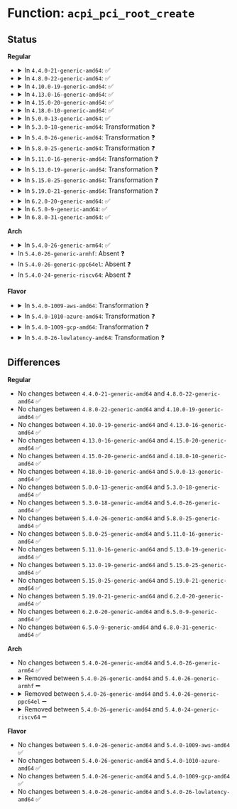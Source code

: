 # Function: <code>acpi_pci_root_create</code>

## Status
<b>Regular</b>
<ul>
<li>
<details>
<summary>In <code>4.4.0-21-generic-amd64</code>: ✅</summary>

```c
struct pci_bus * acpi_pci_root_create(struct acpi_pci_root * root, struct acpi_pci_root_ops * ops, struct acpi_pci_root_info * info, void * sysdata)
```

```json
{
  "name": "acpi_pci_root_create",
  "collision_type": "Unique Global",
  "inline_type": "No",
  "funcs": [
    {
      "addr": 18446744071583589126,
      "name": "acpi_pci_root_create",
      "external": true,
      "loc": "drivers/acpi/pci_root.c:821",
      "file": "drivers/acpi/pci_root.c",
      "inline": "seen, unknown",
      "caller_inline": [],
      "caller_func": [
        "arch/x86/pci/acpi.c:pci_acpi_scan_root"
      ]
    }
  ],
  "symbols": [
    {
      "addr": 18446744071583589126,
      "name": "acpi_pci_root_create",
      "section": ".text",
      "bind": "STB_GLOBAL",
      "size": 477
    }
  ]
}
```
</details>
</li>
<li>
<details>
<summary>In <code>4.8.0-22-generic-amd64</code>: ✅</summary>

```c
struct pci_bus * acpi_pci_root_create(struct acpi_pci_root * root, struct acpi_pci_root_ops * ops, struct acpi_pci_root_info * info, void * sysdata)
```

```json
{
  "name": "acpi_pci_root_create",
  "collision_type": "Unique Global",
  "inline_type": "No",
  "funcs": [
    {
      "addr": 18446744071583911592,
      "name": "acpi_pci_root_create",
      "external": true,
      "loc": "drivers/acpi/pci_root.c:856",
      "file": "drivers/acpi/pci_root.c",
      "inline": "seen, unknown",
      "caller_inline": [],
      "caller_func": [
        "arch/x86/pci/acpi.c:pci_acpi_scan_root"
      ]
    }
  ],
  "symbols": [
    {
      "addr": 18446744071583911592,
      "name": "acpi_pci_root_create",
      "section": ".text",
      "bind": "STB_GLOBAL",
      "size": 486
    }
  ]
}
```
</details>
</li>
<li>
<details>
<summary>In <code>4.10.0-19-generic-amd64</code>: ✅</summary>

```c
struct pci_bus * acpi_pci_root_create(struct acpi_pci_root * root, struct acpi_pci_root_ops * ops, struct acpi_pci_root_info * info, void * sysdata)
```

```json
{
  "name": "acpi_pci_root_create",
  "collision_type": "Unique Global",
  "inline_type": "No",
  "funcs": [
    {
      "addr": 18446744071584052475,
      "name": "acpi_pci_root_create",
      "external": true,
      "loc": "drivers/acpi/pci_root.c:866",
      "file": "drivers/acpi/pci_root.c",
      "inline": "seen, unknown",
      "caller_inline": [],
      "caller_func": [
        "arch/x86/pci/acpi.c:pci_acpi_scan_root"
      ]
    }
  ],
  "symbols": [
    {
      "addr": 18446744071584052475,
      "name": "acpi_pci_root_create",
      "section": ".text",
      "bind": "STB_GLOBAL",
      "size": 486
    }
  ]
}
```
</details>
</li>
<li>
<details>
<summary>In <code>4.13.0-16-generic-amd64</code>: ✅</summary>

```c
struct pci_bus * acpi_pci_root_create(struct acpi_pci_root * root, struct acpi_pci_root_ops * ops, struct acpi_pci_root_info * info, void * sysdata)
```

```json
{
  "name": "acpi_pci_root_create",
  "collision_type": "Unique Global",
  "inline_type": "No",
  "funcs": [
    {
      "addr": 18446744071584112336,
      "name": "acpi_pci_root_create",
      "external": true,
      "loc": "drivers/acpi/pci_root.c:867",
      "file": "drivers/acpi/pci_root.c",
      "inline": "seen, unknown",
      "caller_inline": [],
      "caller_func": [
        "arch/x86/pci/acpi.c:pci_acpi_scan_root"
      ]
    }
  ],
  "symbols": [
    {
      "addr": 18446744071584112336,
      "name": "acpi_pci_root_create",
      "section": ".text",
      "bind": "STB_GLOBAL",
      "size": 505
    }
  ]
}
```
</details>
</li>
<li>
<details>
<summary>In <code>4.15.0-20-generic-amd64</code>: ✅</summary>

```c
struct pci_bus * acpi_pci_root_create(struct acpi_pci_root * root, struct acpi_pci_root_ops * ops, struct acpi_pci_root_info * info, void * sysdata)
```

```json
{
  "name": "acpi_pci_root_create",
  "collision_type": "Unique Global",
  "inline_type": "No",
  "funcs": [
    {
      "addr": 18446744071584383024,
      "name": "acpi_pci_root_create",
      "external": true,
      "loc": "drivers/acpi/pci_root.c:867",
      "file": "drivers/acpi/pci_root.c",
      "inline": "seen, unknown",
      "caller_inline": [],
      "caller_func": [
        "arch/x86/pci/acpi.c:pci_acpi_scan_root"
      ]
    }
  ],
  "symbols": [
    {
      "addr": 18446744071584383024,
      "name": "acpi_pci_root_create",
      "section": ".text",
      "bind": "STB_GLOBAL",
      "size": 511
    }
  ]
}
```
</details>
</li>
<li>
<details>
<summary>In <code>4.18.0-10-generic-amd64</code>: ✅</summary>

```c
struct pci_bus * acpi_pci_root_create(struct acpi_pci_root * root, struct acpi_pci_root_ops * ops, struct acpi_pci_root_info * info, void * sysdata)
```

```json
{
  "name": "acpi_pci_root_create",
  "collision_type": "Unique Global",
  "inline_type": "No",
  "funcs": [
    {
      "addr": 18446744071584603600,
      "name": "acpi_pci_root_create",
      "external": true,
      "loc": "drivers/acpi/pci_root.c:876",
      "file": "drivers/acpi/pci_root.c",
      "inline": "seen, unknown",
      "caller_inline": [],
      "caller_func": [
        "arch/x86/pci/acpi.c:pci_acpi_scan_root"
      ]
    }
  ],
  "symbols": [
    {
      "addr": 18446744071584603600,
      "name": "acpi_pci_root_create",
      "section": ".text",
      "bind": "STB_GLOBAL",
      "size": 597
    }
  ]
}
```
</details>
</li>
<li>
<details>
<summary>In <code>5.0.0-13-generic-amd64</code>: ✅</summary>

```c
struct pci_bus * acpi_pci_root_create(struct acpi_pci_root * root, struct acpi_pci_root_ops * ops, struct acpi_pci_root_info * info, void * sysdata)
```

```json
{
  "name": "acpi_pci_root_create",
  "collision_type": "Unique Global",
  "inline_type": "No",
  "funcs": [
    {
      "addr": 18446744071584701104,
      "name": "acpi_pci_root_create",
      "external": true,
      "loc": "drivers/acpi/pci_root.c:885",
      "file": "drivers/acpi/pci_root.c",
      "inline": "seen, unknown",
      "caller_inline": [],
      "caller_func": [
        "arch/x86/pci/acpi.c:pci_acpi_scan_root"
      ]
    }
  ],
  "symbols": [
    {
      "addr": 18446744071584701104,
      "name": "acpi_pci_root_create",
      "section": ".text",
      "bind": "STB_GLOBAL",
      "size": 597
    }
  ]
}
```
</details>
</li>
<li>
<details>
<summary>In <code>5.3.0-18-generic-amd64</code>: Transformation ❓</summary>

```c
struct pci_bus * acpi_pci_root_create(struct acpi_pci_root * root, struct acpi_pci_root_ops * ops, struct acpi_pci_root_info * info, void * sysdata)
```

```json
{
  "name": "acpi_pci_root_create",
  "collision_type": "Unique Global",
  "inline_type": "No",
  "funcs": [
    {
      "addr": 0,
      "name": "acpi_pci_root_create",
      "external": true,
      "loc": "drivers/acpi/pci_root.c:874",
      "file": "drivers/acpi/pci_root.c",
      "inline": "seen, unknown",
      "caller_inline": [],
      "caller_func": [
        "arch/x86/pci/acpi.c:pci_acpi_scan_root"
      ]
    }
  ],
  "symbols": [
    {
      "addr": 18446744071584903587,
      "name": "acpi_pci_root_create.cold",
      "section": ".text",
      "bind": "STB_LOCAL",
      "size": 116
    },
    {
      "addr": 18446744071584901520,
      "name": "acpi_pci_root_create",
      "section": ".text",
      "bind": "STB_GLOBAL",
      "size": 596
    }
  ]
}
```
</details>
</li>
<li>
<details>
<summary>In <code>5.4.0-26-generic-amd64</code>: Transformation ❓</summary>

```c
struct pci_bus * acpi_pci_root_create(struct acpi_pci_root * root, struct acpi_pci_root_ops * ops, struct acpi_pci_root_info * info, void * sysdata)
```

```json
{
  "name": "acpi_pci_root_create",
  "collision_type": "Unique Global",
  "inline_type": "No",
  "funcs": [
    {
      "addr": 0,
      "name": "acpi_pci_root_create",
      "external": true,
      "loc": "drivers/acpi/pci_root.c:873",
      "file": "drivers/acpi/pci_root.c",
      "inline": "seen, unknown",
      "caller_inline": [],
      "caller_func": [
        "arch/x86/pci/acpi.c:pci_acpi_scan_root"
      ]
    }
  ],
  "symbols": [
    {
      "addr": 18446744071585039296,
      "name": "acpi_pci_root_create.cold",
      "section": ".text",
      "bind": "STB_LOCAL",
      "size": 116
    },
    {
      "addr": 18446744071585037248,
      "name": "acpi_pci_root_create",
      "section": ".text",
      "bind": "STB_GLOBAL",
      "size": 596
    }
  ]
}
```
</details>
</li>
<li>
<details>
<summary>In <code>5.8.0-25-generic-amd64</code>: Transformation ❓</summary>

```c
struct pci_bus * acpi_pci_root_create(struct acpi_pci_root * root, struct acpi_pci_root_ops * ops, struct acpi_pci_root_info * info, void * sysdata)
```

```json
{
  "name": "acpi_pci_root_create",
  "collision_type": "Unique Global",
  "inline_type": "No",
  "funcs": [
    {
      "addr": 0,
      "name": "acpi_pci_root_create",
      "external": true,
      "loc": "drivers/acpi/pci_root.c:881",
      "file": "drivers/acpi/pci_root.c",
      "inline": "seen, unknown",
      "caller_inline": [],
      "caller_func": [
        "arch/x86/pci/acpi.c:pci_acpi_scan_root"
      ]
    }
  ],
  "symbols": [
    {
      "addr": 18446744071585742099,
      "name": "acpi_pci_root_create.cold",
      "section": ".text",
      "bind": "STB_LOCAL",
      "size": 116
    },
    {
      "addr": 18446744071585740112,
      "name": "acpi_pci_root_create",
      "section": ".text",
      "bind": "STB_GLOBAL",
      "size": 608
    }
  ]
}
```
</details>
</li>
<li>
<details>
<summary>In <code>5.11.0-16-generic-amd64</code>: Transformation ❓</summary>

```c
struct pci_bus * acpi_pci_root_create(struct acpi_pci_root * root, struct acpi_pci_root_ops * ops, struct acpi_pci_root_info * info, void * sysdata)
```

```json
{
  "name": "acpi_pci_root_create",
  "collision_type": "Unique Global",
  "inline_type": "No",
  "funcs": [
    {
      "addr": 0,
      "name": "acpi_pci_root_create",
      "external": true,
      "loc": "drivers/acpi/pci_root.c:877",
      "file": "drivers/acpi/pci_root.c",
      "inline": "seen, unknown",
      "caller_inline": [],
      "caller_func": [
        "arch/x86/pci/acpi.c:pci_acpi_scan_root"
      ]
    }
  ],
  "symbols": [
    {
      "addr": 18446744071591435599,
      "name": "acpi_pci_root_create.cold",
      "section": ".text",
      "bind": "STB_LOCAL",
      "size": 116
    },
    {
      "addr": 18446744071585861696,
      "name": "acpi_pci_root_create",
      "section": ".text",
      "bind": "STB_GLOBAL",
      "size": 608
    }
  ]
}
```
</details>
</li>
<li>
<details>
<summary>In <code>5.13.0-19-generic-amd64</code>: Transformation ❓</summary>

```c
struct pci_bus * acpi_pci_root_create(struct acpi_pci_root * root, struct acpi_pci_root_ops * ops, struct acpi_pci_root_info * info, void * sysdata)
```

```json
{
  "name": "acpi_pci_root_create",
  "collision_type": "Unique Global",
  "inline_type": "No",
  "funcs": [
    {
      "addr": 0,
      "name": "acpi_pci_root_create",
      "external": true,
      "loc": "drivers/acpi/pci_root.c:865",
      "file": "drivers/acpi/pci_root.c",
      "inline": "seen, unknown",
      "caller_inline": [],
      "caller_func": [
        "arch/x86/pci/acpi.c:pci_acpi_scan_root"
      ]
    }
  ],
  "symbols": [
    {
      "addr": 18446744071591376978,
      "name": "acpi_pci_root_create.cold",
      "section": ".text",
      "bind": "STB_LOCAL",
      "size": 116
    },
    {
      "addr": 18446744071585739280,
      "name": "acpi_pci_root_create",
      "section": ".text",
      "bind": "STB_GLOBAL",
      "size": 608
    }
  ]
}
```
</details>
</li>
<li>
<details>
<summary>In <code>5.15.0-25-generic-amd64</code>: Transformation ❓</summary>

```c
struct pci_bus * acpi_pci_root_create(struct acpi_pci_root * root, struct acpi_pci_root_ops * ops, struct acpi_pci_root_info * info, void * sysdata)
```

```json
{
  "name": "acpi_pci_root_create",
  "collision_type": "Unique Global",
  "inline_type": "No",
  "funcs": [
    {
      "addr": 0,
      "name": "acpi_pci_root_create",
      "external": true,
      "loc": "drivers/acpi/pci_root.c:867",
      "file": "drivers/acpi/pci_root.c",
      "inline": "seen, unknown",
      "caller_inline": [],
      "caller_func": [
        "arch/x86/pci/acpi.c:pci_acpi_scan_root"
      ]
    }
  ],
  "symbols": [
    {
      "addr": 18446744071592412330,
      "name": "acpi_pci_root_create.cold",
      "section": ".text",
      "bind": "STB_LOCAL",
      "size": 116
    },
    {
      "addr": 18446744071586221408,
      "name": "acpi_pci_root_create",
      "section": ".text",
      "bind": "STB_GLOBAL",
      "size": 608
    }
  ]
}
```
</details>
</li>
<li>
<details>
<summary>In <code>5.19.0-21-generic-amd64</code>: Transformation ❓</summary>

```c
struct pci_bus * acpi_pci_root_create(struct acpi_pci_root * root, struct acpi_pci_root_ops * ops, struct acpi_pci_root_info * info, void * sysdata)
```

```json
{
  "name": "acpi_pci_root_create",
  "collision_type": "Unique Global",
  "inline_type": "No",
  "funcs": [
    {
      "addr": 0,
      "name": "acpi_pci_root_create",
      "external": true,
      "loc": "drivers/acpi/pci_root.c:1050",
      "file": "drivers/acpi/pci_root.c",
      "inline": "seen, unknown",
      "caller_inline": [],
      "caller_func": [
        "arch/x86/pci/acpi.c:pci_acpi_scan_root"
      ]
    }
  ],
  "symbols": [
    {
      "addr": 18446744071594279728,
      "name": "acpi_pci_root_create.cold",
      "section": ".text",
      "bind": "STB_LOCAL",
      "size": 116
    },
    {
      "addr": 18446744071587459376,
      "name": "acpi_pci_root_create",
      "section": ".text",
      "bind": "STB_GLOBAL",
      "size": 632
    }
  ]
}
```
</details>
</li>
<li>
<details>
<summary>In <code>6.2.0-20-generic-amd64</code>: ✅</summary>

```c
struct pci_bus * acpi_pci_root_create(struct acpi_pci_root * root, struct acpi_pci_root_ops * ops, struct acpi_pci_root_info * info, void * sysdata)
```

```json
{
  "name": "acpi_pci_root_create",
  "collision_type": "Unique Global",
  "inline_type": "No",
  "funcs": [
    {
      "addr": 18446744071588725568,
      "name": "acpi_pci_root_create",
      "external": true,
      "loc": "drivers/acpi/pci_root.c:1001",
      "file": "drivers/acpi/pci_root.c",
      "inline": "seen, unknown",
      "caller_inline": [],
      "caller_func": [
        "arch/x86/pci/acpi.c:pci_acpi_scan_root"
      ]
    }
  ],
  "symbols": [
    {
      "addr": 18446744071588725568,
      "name": "acpi_pci_root_create",
      "section": ".text",
      "bind": "STB_GLOBAL",
      "size": 749
    }
  ]
}
```
</details>
</li>
<li>
<details>
<summary>In <code>6.5.0-9-generic-amd64</code>: ✅</summary>

```c
struct pci_bus * acpi_pci_root_create(struct acpi_pci_root * root, struct acpi_pci_root_ops * ops, struct acpi_pci_root_info * info, void * sysdata)
```

```json
{
  "name": "acpi_pci_root_create",
  "collision_type": "Unique Global",
  "inline_type": "No",
  "funcs": [
    {
      "addr": 18446744071589013680,
      "name": "acpi_pci_root_create",
      "external": true,
      "loc": "drivers/acpi/pci_root.c:1001",
      "file": "drivers/acpi/pci_root.c",
      "inline": "seen, unknown",
      "caller_inline": [],
      "caller_func": [
        "arch/x86/pci/acpi.c:pci_acpi_scan_root"
      ]
    }
  ],
  "symbols": [
    {
      "addr": 18446744071589013680,
      "name": "acpi_pci_root_create",
      "section": ".text",
      "bind": "STB_GLOBAL",
      "size": 764
    }
  ]
}
```
</details>
</li>
<li>
<details>
<summary>In <code>6.8.0-31-generic-amd64</code>: ✅</summary>

```c
struct pci_bus * acpi_pci_root_create(struct acpi_pci_root * root, struct acpi_pci_root_ops * ops, struct acpi_pci_root_info * info, void * sysdata)
```

```json
{
  "name": "acpi_pci_root_create",
  "collision_type": "Unique Global",
  "inline_type": "No",
  "funcs": [
    {
      "addr": 18446744071589318080,
      "name": "acpi_pci_root_create",
      "external": true,
      "loc": "drivers/acpi/pci_root.c:1001",
      "file": "drivers/acpi/pci_root.c",
      "inline": "seen, unknown",
      "caller_inline": [],
      "caller_func": [
        "arch/x86/pci/acpi.c:pci_acpi_scan_root"
      ]
    }
  ],
  "symbols": [
    {
      "addr": 18446744071589318080,
      "name": "acpi_pci_root_create",
      "section": ".text",
      "bind": "STB_GLOBAL",
      "size": 773
    }
  ]
}
```
</details>
</li>
</ul>
<b>Arch</b>
<ul>
<li>
<details>
<summary>In <code>5.4.0-26-generic-arm64</code>: ✅</summary>

```c
struct pci_bus * acpi_pci_root_create(struct acpi_pci_root * root, struct acpi_pci_root_ops * ops, struct acpi_pci_root_info * info, void * sysdata)
```

```json
{
  "name": "acpi_pci_root_create",
  "collision_type": "Unique Global",
  "inline_type": "No",
  "funcs": [
    {
      "addr": 18446603336497452096,
      "name": "acpi_pci_root_create",
      "external": true,
      "loc": "drivers/acpi/pci_root.c:873",
      "file": "drivers/acpi/pci_root.c",
      "inline": "seen, unknown",
      "caller_inline": [],
      "caller_func": [
        "arch/arm64/kernel/pci.c:pci_acpi_scan_root"
      ]
    }
  ],
  "symbols": [
    {
      "addr": 18446603336497452096,
      "name": "acpi_pci_root_create",
      "section": ".text",
      "bind": "STB_GLOBAL",
      "size": 756
    }
  ]
}
```
</details>
</li>
<li>
In <code>5.4.0-26-generic-armhf</code>: Absent ❓
</li>
<li>
In <code>5.4.0-26-generic-ppc64el</code>: Absent ❓
</li>
<li>
In <code>5.4.0-24-generic-riscv64</code>: Absent ❓
</li>
</ul>
<b>Flavor</b>
<ul>
<li>
<details>
<summary>In <code>5.4.0-1009-aws-amd64</code>: Transformation ❓</summary>

```c
struct pci_bus * acpi_pci_root_create(struct acpi_pci_root * root, struct acpi_pci_root_ops * ops, struct acpi_pci_root_info * info, void * sysdata)
```

```json
{
  "name": "acpi_pci_root_create",
  "collision_type": "Unique Global",
  "inline_type": "No",
  "funcs": [
    {
      "addr": 0,
      "name": "acpi_pci_root_create",
      "external": true,
      "loc": "drivers/acpi/pci_root.c:873",
      "file": "drivers/acpi/pci_root.c",
      "inline": "seen, unknown",
      "caller_inline": [],
      "caller_func": [
        "arch/x86/pci/acpi.c:pci_acpi_scan_root"
      ]
    }
  ],
  "symbols": [
    {
      "addr": 18446744071584978553,
      "name": "acpi_pci_root_create.cold",
      "section": ".text",
      "bind": "STB_LOCAL",
      "size": 116
    },
    {
      "addr": 18446744071584976544,
      "name": "acpi_pci_root_create",
      "section": ".text",
      "bind": "STB_GLOBAL",
      "size": 596
    }
  ]
}
```
</details>
</li>
<li>
<details>
<summary>In <code>5.4.0-1010-azure-amd64</code>: Transformation ❓</summary>

```c
struct pci_bus * acpi_pci_root_create(struct acpi_pci_root * root, struct acpi_pci_root_ops * ops, struct acpi_pci_root_info * info, void * sysdata)
```

```json
{
  "name": "acpi_pci_root_create",
  "collision_type": "Unique Global",
  "inline_type": "No",
  "funcs": [
    {
      "addr": 0,
      "name": "acpi_pci_root_create",
      "external": true,
      "loc": "drivers/acpi/pci_root.c:873",
      "file": "drivers/acpi/pci_root.c",
      "inline": "seen, unknown",
      "caller_inline": [],
      "caller_func": [
        "arch/x86/pci/acpi.c:pci_acpi_scan_root"
      ]
    }
  ],
  "symbols": [
    {
      "addr": 18446744071584887440,
      "name": "acpi_pci_root_create.cold",
      "section": ".text",
      "bind": "STB_LOCAL",
      "size": 116
    },
    {
      "addr": 18446744071584885392,
      "name": "acpi_pci_root_create",
      "section": ".text",
      "bind": "STB_GLOBAL",
      "size": 596
    }
  ]
}
```
</details>
</li>
<li>
<details>
<summary>In <code>5.4.0-1009-gcp-amd64</code>: Transformation ❓</summary>

```c
struct pci_bus * acpi_pci_root_create(struct acpi_pci_root * root, struct acpi_pci_root_ops * ops, struct acpi_pci_root_info * info, void * sysdata)
```

```json
{
  "name": "acpi_pci_root_create",
  "collision_type": "Unique Global",
  "inline_type": "No",
  "funcs": [
    {
      "addr": 0,
      "name": "acpi_pci_root_create",
      "external": true,
      "loc": "drivers/acpi/pci_root.c:873",
      "file": "drivers/acpi/pci_root.c",
      "inline": "seen, unknown",
      "caller_inline": [],
      "caller_func": [
        "arch/x86/pci/acpi.c:pci_acpi_scan_root"
      ]
    }
  ],
  "symbols": [
    {
      "addr": 18446744071584990880,
      "name": "acpi_pci_root_create.cold",
      "section": ".text",
      "bind": "STB_LOCAL",
      "size": 116
    },
    {
      "addr": 18446744071584988832,
      "name": "acpi_pci_root_create",
      "section": ".text",
      "bind": "STB_GLOBAL",
      "size": 596
    }
  ]
}
```
</details>
</li>
<li>
<details>
<summary>In <code>5.4.0-26-lowlatency-amd64</code>: Transformation ❓</summary>

```c
struct pci_bus * acpi_pci_root_create(struct acpi_pci_root * root, struct acpi_pci_root_ops * ops, struct acpi_pci_root_info * info, void * sysdata)
```

```json
{
  "name": "acpi_pci_root_create",
  "collision_type": "Unique Global",
  "inline_type": "No",
  "funcs": [
    {
      "addr": 0,
      "name": "acpi_pci_root_create",
      "external": true,
      "loc": "drivers/acpi/pci_root.c:873",
      "file": "drivers/acpi/pci_root.c",
      "inline": "seen, unknown",
      "caller_inline": [],
      "caller_func": [
        "arch/x86/pci/acpi.c:pci_acpi_scan_root"
      ]
    }
  ],
  "symbols": [
    {
      "addr": 18446744071585097056,
      "name": "acpi_pci_root_create.cold",
      "section": ".text",
      "bind": "STB_LOCAL",
      "size": 116
    },
    {
      "addr": 18446744071585095008,
      "name": "acpi_pci_root_create",
      "section": ".text",
      "bind": "STB_GLOBAL",
      "size": 596
    }
  ]
}
```
</details>
</li>
</ul>

## Differences
<b>Regular</b>
<ul>
<li>
No changes between <code>4.4.0-21-generic-amd64</code> and <code>4.8.0-22-generic-amd64</code> ✅
</li>
<li>
No changes between <code>4.8.0-22-generic-amd64</code> and <code>4.10.0-19-generic-amd64</code> ✅
</li>
<li>
No changes between <code>4.10.0-19-generic-amd64</code> and <code>4.13.0-16-generic-amd64</code> ✅
</li>
<li>
No changes between <code>4.13.0-16-generic-amd64</code> and <code>4.15.0-20-generic-amd64</code> ✅
</li>
<li>
No changes between <code>4.15.0-20-generic-amd64</code> and <code>4.18.0-10-generic-amd64</code> ✅
</li>
<li>
No changes between <code>4.18.0-10-generic-amd64</code> and <code>5.0.0-13-generic-amd64</code> ✅
</li>
<li>
No changes between <code>5.0.0-13-generic-amd64</code> and <code>5.3.0-18-generic-amd64</code> ✅
</li>
<li>
No changes between <code>5.3.0-18-generic-amd64</code> and <code>5.4.0-26-generic-amd64</code> ✅
</li>
<li>
No changes between <code>5.4.0-26-generic-amd64</code> and <code>5.8.0-25-generic-amd64</code> ✅
</li>
<li>
No changes between <code>5.8.0-25-generic-amd64</code> and <code>5.11.0-16-generic-amd64</code> ✅
</li>
<li>
No changes between <code>5.11.0-16-generic-amd64</code> and <code>5.13.0-19-generic-amd64</code> ✅
</li>
<li>
No changes between <code>5.13.0-19-generic-amd64</code> and <code>5.15.0-25-generic-amd64</code> ✅
</li>
<li>
No changes between <code>5.15.0-25-generic-amd64</code> and <code>5.19.0-21-generic-amd64</code> ✅
</li>
<li>
No changes between <code>5.19.0-21-generic-amd64</code> and <code>6.2.0-20-generic-amd64</code> ✅
</li>
<li>
No changes between <code>6.2.0-20-generic-amd64</code> and <code>6.5.0-9-generic-amd64</code> ✅
</li>
<li>
No changes between <code>6.5.0-9-generic-amd64</code> and <code>6.8.0-31-generic-amd64</code> ✅
</li>
</ul>
<b>Arch</b>
<ul>
<li>
No changes between <code>5.4.0-26-generic-amd64</code> and <code>5.4.0-26-generic-arm64</code> ✅
</li>
<li>
<details>
<summary>Removed between <code>5.4.0-26-generic-amd64</code> and <code>5.4.0-26-generic-armhf</code> ➖</summary>

```c
struct pci_bus * acpi_pci_root_create(struct acpi_pci_root * root, struct acpi_pci_root_ops * ops, struct acpi_pci_root_info * info, void * sysdata)
```
</details>
</li>
<li>
<details>
<summary>Removed between <code>5.4.0-26-generic-amd64</code> and <code>5.4.0-26-generic-ppc64el</code> ➖</summary>

```c
struct pci_bus * acpi_pci_root_create(struct acpi_pci_root * root, struct acpi_pci_root_ops * ops, struct acpi_pci_root_info * info, void * sysdata)
```
</details>
</li>
<li>
<details>
<summary>Removed between <code>5.4.0-26-generic-amd64</code> and <code>5.4.0-24-generic-riscv64</code> ➖</summary>

```c
struct pci_bus * acpi_pci_root_create(struct acpi_pci_root * root, struct acpi_pci_root_ops * ops, struct acpi_pci_root_info * info, void * sysdata)
```
</details>
</li>
</ul>
<b>Flavor</b>
<ul>
<li>
No changes between <code>5.4.0-26-generic-amd64</code> and <code>5.4.0-1009-aws-amd64</code> ✅
</li>
<li>
No changes between <code>5.4.0-26-generic-amd64</code> and <code>5.4.0-1010-azure-amd64</code> ✅
</li>
<li>
No changes between <code>5.4.0-26-generic-amd64</code> and <code>5.4.0-1009-gcp-amd64</code> ✅
</li>
<li>
No changes between <code>5.4.0-26-generic-amd64</code> and <code>5.4.0-26-lowlatency-amd64</code> ✅
</li>
</ul>

